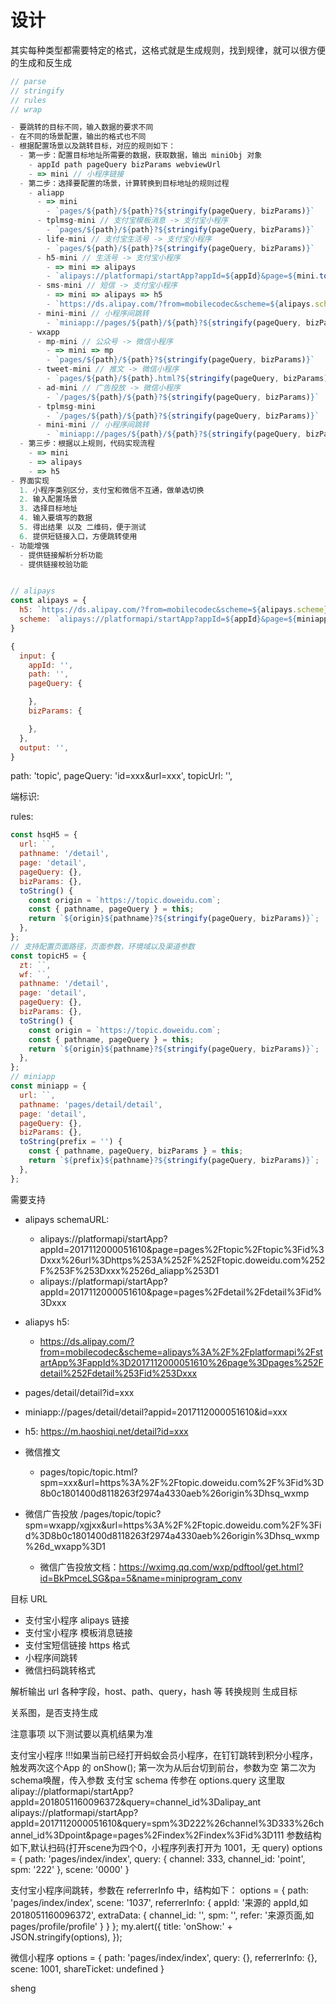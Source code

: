 # 设计

其实每种类型都需要特定的格式，这格式就是生成规则，找到规律，就可以很方便的生成和反生成

```js
// parse
// stringify
// rules
// wrap

- 要跳转的目标不同，输入数据的要求不同
- 在不同的场景配置，输出的格式也不同
- 根据配置场景以及跳转目标，对应的规则如下：
  - 第一步：配置目标地址所需要的数据，获取数据，输出 miniObj 对象
    - appId path pageQuery bizParams webviewUrl
    - => mini // 小程序链接
  - 第二步：选择要配置的场景，计算转换到目标地址的规则过程
    - aliapp
      - => mini
        - `pages/${path}/${path}?${stringify(pageQuery, bizParams)}`
      - tplmsg-mini // 支付宝模板消息 -> 支付宝小程序
        - `pages/${path}/${path}?${stringify(pageQuery, bizParams)}`
      - life-mini // 支付宝生活号 -> 支付宝小程序
        - `pages/${path}/${path}?${stringify(pageQuery, bizParams)}`
      - h5-mini // 生活号 -> 支付宝小程序
        - => mini => alipays
        - `alipays://platformapi/startApp?appId=${appId}&page=${mini.toString()}`
      - sms-mini // 短信 -> 支付宝小程序
        - => mini => alipays => h5
        - `https://ds.alipay.com/?from=mobilecodec&scheme=${alipays.scheme}`
      - mini-mini // 小程序间跳转
        - `miniapp://pages/${path}/${path}?${stringify(pageQuery, bizParams)}`
    - wxapp
      - mp-mini // 公众号 -> 微信小程序
        - => mini => mp
        - `pages/${path}/${path}?${stringify(pageQuery, bizParams)}`
      - tweet-mini // 推文 -> 微信小程序
        - `pages/${path}/${path}.html?${stringify(pageQuery, bizParams)}`
      - ad-mini // 广告投放 -> 微信小程序
        - `/pages/${path}/${path}?${stringify(pageQuery, bizParams)}`
      - tplmsg-mini
        - `/pages/${path}/${path}?${stringify(pageQuery, bizParams)}`
      - mini-mini // 小程序间跳转
        - `miniapp://pages/${path}/${path}?${stringify(pageQuery, bizParams)}`
  - 第三步：根据以上规则，代码实现流程
    - => mini
    - => alipays
    - => h5
- 界面实现
  1. 小程序类别区分，支付宝和微信不互通，做单选切换
  2. 输入配置场景
  3. 选择目标地址
  4. 输入要填写的数据
  5. 得出结果 以及 二维码，便于测试
  6. 提供短链接入口，方便跳转使用
- 功能增强
  - 提供链接解析分析功能
  - 提供链接校验功能


// alipays
const alipays = {
  h5: `https://ds.alipay.com/?from=mobilecodec&scheme=${alipays.scheme}`,
  scheme: `alipays://platformapi/startApp?appId=${appId}&page=${miniapp.toString()}`,
}

{
  input: {
    appId: '',
    path: '',
    pageQuery: {

    },
    bizParams: {

    },
  },
  output: '',
}
```

path: 'topic',
pageQuery: 'id=xxx&url=xxx',
topicUrl: '',

端标识:

rules:

```js
const hsqH5 = {
  url: ``,
  pathname: '/detail',
  page: 'detail',
  pageQuery: {},
  bizParams: {},
  toString() {
    const origin = `https://topic.doweidu.com`;
    const { pathname, pageQuery } = this;
    return `${origin}${pathname}?${stringify(pageQuery, bizParams)}`;
  },
};
// 支持配置页面路径，页面参数，环境域以及渠道参数
const topicH5 = {
  zt: ``,
  wf: ``,
  pathname: '/detail',
  page: 'detail',
  pageQuery: {},
  bizParams: {},
  toString() {
    const origin = `https://topic.doweidu.com`;
    const { pathname, pageQuery } = this;
    return `${origin}${pathname}?${stringify(pageQuery, bizParams)}`;
  },
};
// miniapp
const miniapp = {
  url: ``,
  pathname: 'pages/detail/detail',
  page: 'detail',
  pageQuery: {},
  bizParams: {},
  toString(prefix = '') {
    const { pathname, pageQuery, bizParams } = this;
    return `${prefix}${pathname}?${stringify(pageQuery, bizParams)}`;
  },
};

```

需要支持

- alipays schemaURL:
  - alipays://platformapi/startApp?appId=2017112000051610&page=pages%2Ftopic%2Ftopic%3Fid%3Dxxx%26url%3Dhttps%253A%252F%252Ftopic.doweidu.com%252F%253F%253Dxxx%2526d_aliapp%253D1
  - alipays://platformapi/startApp?appId=2017112000051610&page=pages%2Fdetail%2Fdetail%3Fid%3Dxxx
- aliapys h5:
  - https://ds.alipay.com/?from=mobilecodec&scheme=alipays%3A%2F%2Fplatformapi%2FstartApp%3FappId%3D2017112000051610%26page%3Dpages%252Fdetail%252Fdetail%253Fid%253Dxxx
- pages/detail/detail?id=xxx
- miniapp://pages/detail/detail?appid=2017112000051610&id=xxx
- h5: https://m.haoshiqi.net/detail?id=xxx

- 微信推文
  - pages/topic/topic.html?spm=xxx&url=https%3A%2F%2Ftopic.doweidu.com%2F%3Fid%3D8b0c1801400d8118263f2974a4330aeb%26origin%3Dhsq_wxmp
- 微信广告投放 /pages/topic/topic?spm=wxapp/xgjxx&url=https%3A%2F%2Ftopic.doweidu.com%2F%3Fid%3D8b0c1801400d8118263f2974a4330aeb%26origin%3Dhsq_wxmp%26d_wxapp%3D1
  - 微信广告投放文档：https://wximg.qq.com/wxp/pdftool/get.html?id=BkPmceLSG&pa=5&name=miniprogram_conv

目标 URL

- 支付宝小程序 alipays 链接
- 支付宝小程序 模板消息链接
- 支付宝短信链接 https 格式
- 小程序间跳转
- 微信扫码跳转格式

解析输出 url 各种字段，host、path、query，hash 等
转换规则
生成目标

关系图，是否支持生成

注意事项
以下测试要以真机结果为准

支付宝小程序
!!!如果当前已经打开蚂蚁会员小程序，在钉钉跳转到积分小程序，触发两次这个App 的 onShow();
第一次为从后台切到前台，参数为空
第二次为schema唤醒，传入参数
支付宝 schema 传参在 options.query 这里取
alipay://platformapi/startApp?appId=2018051160096372&query=channel_id%3Dalipay_ant
alipays://platformapi/startApp?appId=2017112000051610&query=spm%3D222%26channel%3D333%26channel_id%3Dpoint&page=pages%2Findex%2Findex%3Fid%3D111
参数结构如下,默认扫码(打开scene为四个0，小程序列表打开为 1001，无 query)
options = { path: 'pages/index/index', query: { channel: 333, channel_id: 'point', spm: '222' }, scene: '0000' }

支付宝小程序间跳转，参数在 referrerInfo 中，结构如下：
options = { path: 'pages/index/index', scene: '1037', referrerInfo: { appId: '来源的 appId,如2018051160096372', extraData: { channel_id: '', spm: '', refer: '来源页面,如pages/profile/profile' } } };
my.alert({
  title: 'onShow:' + JSON.stringify(options),
});

微信小程序
options = { path: 'pages/index/index', query: {}, referrerInfo: {}, scene: 1001, shareTicket: undefined }



sheng
